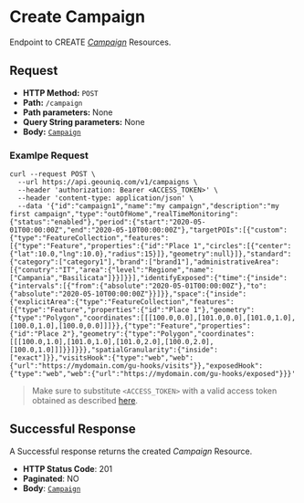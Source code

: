 # Create Campaign

Endpoint to CREATE [*Campaign*](/api/reference/resources/resources/user-created/campaign.md) Resources.

## Request

* **HTTP Method:** `POST`
* **Path:** `/campaign`
* **Path parameters:** None
* **Query String parameters:** None
* **Body:** [`Campaign`](/api/reference/data-modelsata-models/resources/user-created/campaign.md)
    
### Examlpe Request

```
curl --request POST \
  --url https://api.geouniq.com/v1/campaigns \
  --header 'authorization: Bearer <ACCESS_TOKEN>' \
  --header 'content-type: application/json' \
  --data '{"id":"campaign1","name":"my campaign","description":"my first campaign","type":"outOfHome","realTimeMonitoring":{"status":"enabled"},"period":{"start":"2020-05-01T00:00:00Z","end":"2020-05-10T00:00:00Z"},"targetPOIs":[{"custom":{"type":"FeatureCollection","features":[{"type":"Feature","properties":{"id":"Place 1","circles":[{"center":{"lat":10.0,"lng":10.0},"radius":15}]},"geometry":null}]},"standard":{"category":["category1"],"brand":["brand1"],"administrativeArea":[{"conutry":"IT","area":{"level":"Regione","name":["Campania","Basilicata"]}}]}}],"identifyExposed":{"time":{"inside":{"intervals":[{"from":{"absolute":"2020-05-01T00:00:00Z"},"to":{"absolute":"2020-05-10T00:00:00Z"}}]}},"space":{"inside":{"explicitArea":{"type":"FeatureCollection","features":[{"type":"Feature","properties":{"id":"Place 1"},"geometry":{"type":"Polygon","coordinates":[[[100.0,0.0],[101.0,0.0],[101.0,1.0],[100.0,1.0],[100.0,0.0]]]}},{"type":"Feature","properties":{"id":"Place 2"},"geometry":{"type":"Polygon","coordinates":[[[100.0,1.0],[101.0,1.0],[101.0,2.0],[100.0,2.0],[100.0,1.0]]]}}]}}},"spatialGranularity":{"inside":["exact"]}},"visitsHook":{"type":"web","web":{"url":"https://mydomain.com/gu-hooks/visits"}},"exposedHook":{"type":"web","web":{"url":"https://mydomain.com/gu-hooks/exposed"}}}'
```

> Make sure to substitute `<ACCESS_TOKEN>` with a valid access token obtained as described [here](/api/reference/general-aspects/auth.md).

## Successful Response

A Successful response returns the created *Campaign* Resource.

* **HTTP Status Code**: 201
* **Paginated**: NO
* **Body**: [`Campaign`](/api/reference/data-modelsata-models/resources/user-created/campaign.md)






